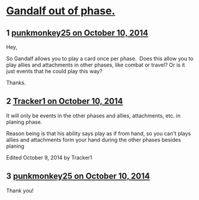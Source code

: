 # [Gandalf out of phase.](https://community.fantasyflightgames.com/topic/124515-gandalf-out-of-phase/)

## 1 [punkmonkey25 on October 10, 2014](https://community.fantasyflightgames.com/topic/124515-gandalf-out-of-phase/?do=findComment&comment=1294727)

Hey,

So Gandalf allows you to play a card once per phase.  Does this allow you to play allies and attachments in other phases, like combat or travel? Or is it just events that he could play this way?

Thanks.  

## 2 [Tracker1 on October 10, 2014](https://community.fantasyflightgames.com/topic/124515-gandalf-out-of-phase/?do=findComment&comment=1294733)

It will only be events in the other phases and allies, attachments, etc. in planing phase.

Reason being is that his ability says play as if from hand, so you can't plays allies and attachments form your hand during the other phases besides planing

Edited October 9, 2014 by Tracker1

## 3 [punkmonkey25 on October 10, 2014](https://community.fantasyflightgames.com/topic/124515-gandalf-out-of-phase/?do=findComment&comment=1294842)

Thank you!

